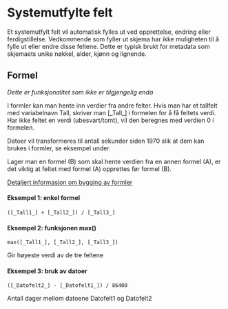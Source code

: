# Systemutfylte felt

Et systemutfylt felt vil automatisk fylles ut ved opprettelse, endring eller ferdigstillelse.
Vedkommende som fyller ut skjema har ikke muligheten til å fylle ut eller endre disse feltene. 
Dette er typisk brukt for metadata som skjemaets unike nøkkel, alder, kjønn og lignende.

## Formel

*Dette er funksjonalitet som ikke er tilgjengelig enda*

I formler kan man hente inn verdier fra andre felter. Hvis man har et tallfelt med variabelnavn Tall, skriver man \[\_Tall\_\] i formelen for å få feltets verdi. Har ikke feltet en verdi (ubesvart/tomt), vil den beregnes med verdien 0 i formelen.

Datoer vil transformeres til antall sekunder siden 1970 slik at dem kan brukes i formler, se eksempel under.

Lager man en formel (B) som skal hente verdien fra en annen formel (A), er det viktig at feltet med formel (A) opprettes før formel (B).

<a href="https://github.com/pieterderycke/Jace/wiki" target="_blank">Detaljert informasjon om bygging av formler</a>

#### Eksempel 1: enkel formel
`([_Tall1_] + [_Tall2_]) / [_Tall3_]`

#### Eksempel 2: funksjonen max()
`max([_Tall1_], [_Tall2_], [_Tall3_])`

Gir høyeste verdi av de tre feltene

#### Eksempel 3: bruk av datoer
`([_Datofelt2_] - [_Datofelt1_]) / 86400`

Antall dager mellom datoene Datofelt1 og Datofelt2
